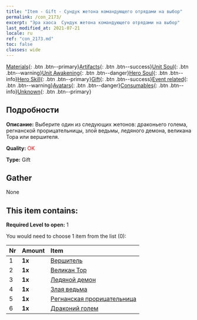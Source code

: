```yaml
---
title: "Item - Gift - Сундук жетона командующего отрядами на выбор"
permalink: /con_2173/
excerpt: "Эра хаоса  Сундук жетона командующего отрядами на выбор"
last_modified_at: 2021-07-21
locale: ru
ref: "con_2173.md"
toc: false
classes: wide
---
```

 [Materials](/ItemsRU/){: .btn .btn--primary}[Artifacts](/ItemsRU/Artifacts/){: .btn .btn--success}[Unit Soul](/ItemsRU/UnitSoul/){: .btn .btn--warning}[Unit Awakening](/ItemsRU/UnitAwakening/){: .btn .btn--danger}[Hero Soul](/ItemsRU/HeroSoul/){: .btn .btn--info}[Hero Skill](/ItemsRU/HeroSkill/){: .btn .btn--primary}[Gift](/ItemsRU/Gift/){: .btn .btn--success}[Event related](/ItemsRU/Events/){: .btn .btn--warning}[Avatars](/ItemsRU/Avatars/){: .btn .btn--danger}[Consumables](/ItemsRU/Consumables/){: .btn .btn--info}[Unknown](/ItemsRU/Unknown/){: .btn .btn--primary}

## Подробности
 **Описание:** Выберите один из следующих жетонов: драконьего голема, регнанской прорицательницы, злой ведьмы, ледяного демона, великана Тора или вершителя.

 **Quality:** <span style="color: #FF0000">OK</span>

 **Type:** Gift

## Gather

  None

## This item contains:

 **Required Level to open:** 1

 You would need to choose 1 item from the list (0):

  | Nr | Amount |     Item    |
  |:---|:-------|:------------|
  | 1 |  **1x** | [Вершитель](/ItemsRU/unt_198/) |  | 
  | 2 |  **1x** | [Великан Тор](/ItemsRU/unt_225/) |  | 
  | 3 |  **1x** | [Ледяной демон](/ItemsRU/unt_269/) |  | 
  | 4 |  **1x** | [Злая ведьма](/ItemsRU/unt_252/) |  | 
  | 5 |  **1x** | [Регнанская прорицательница](/ItemsRU/unt_279/) |  | 
  | 6 |  **1x** | [Драконий голем](/ItemsRU/unt_243/) |  | 
